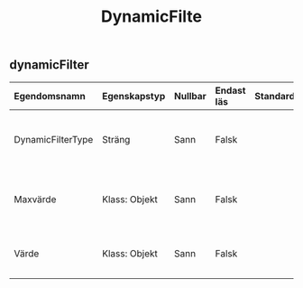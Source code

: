 ﻿---
title: DynamicFilte
second_title: Aspose.Cells Cloud Documen
type: docs
url: /sv/specification/model/dynamicfilter/
description: "Aspose.Cells Molnmodellspecifikation: DynamicFilter. Hantera enkelt Excel och andra kalkylarksdokument med funktioner som att öppna, generera, redigera, dela, slå samman, jämföra och konvertera"
weight: 50
---
## **dynamicFilter**

 

| Egendomsnamn| Egenskapstyp| Nullbar| Endast läs| Standardvärde| Beskrivning|
|:- |:- |:- |:- |:- |:- |
| DynamicFilterType| Sträng| Sann| Falsk|| Hämtar och ställer in den dynamiska filtertypen.|
| Maxvärde| Klass: Objekt| Sann| Falsk||Hämtar och ställer in det dynamiska filtrets maxvärde.|
| Värde| Klass: Objekt| Sann| Falsk|| Hämtar och ställer in det dynamiska filtervärdet.|

